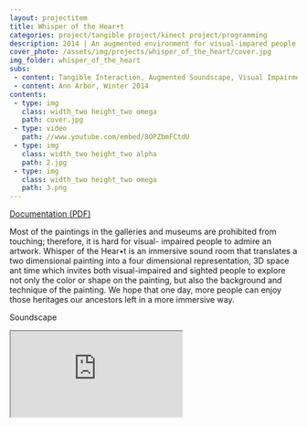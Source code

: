 ```yaml
---
layout: projectitem
title: Whisper of the Hear•t
categories: project/tangible project/kinect project/programming
description: 2014 | An augmented environment for visual-impared people to experience painting
cover_photo: /assets/img/projects/whisper_of_the_heart/cover.jpg
img_folder: whisper_of_the_heart 
subs:
 - content: Tangible Interaction, Augmented Soundscape, Visual Impairment
 - content: Ann Arbor, Winter 2014
contents:
 - type: img
   class: width_two height_two omega
   path: cover.jpg
 - type: video
   path: //www.youtube.com/embed/8OPZbmFCtdU
 - type: img
   class: width_two height_two alpha
   path: 2.jpg
 - type: img
   class: width_two height_two omega
   path: 3.png
---
```

<p class="doc-link"><a class="doc-link" href="{{ site.baseurl }}/assets/doc/projects/whisper_of_the_heart/whisper_of_the_heart_report.pdf" target="_blank">Documentation (PDF)</a></p>
<p class="detail">Most of the paintings in the galleries and museums are prohibited from touching; therefore, it is hard for visual- impaired people to admire an artwork. Whisper of the Hear•t is an immersive sound room that translates a two dimensional painting into a four dimensional representation, 3D space ant time which invites both visual-impaired and sighted people to explore not only the color or shape on the painting, but also the background and technique of the painting. We hope that one day, more people can enjoy those heritages our ancestors left in a more immersive way.
</p>
<div>
    <p>Soundscape</p>
    <iframe class="in-des" src="https://bandcamp.com/EmbeddedPlayer/track=3982162663/size=small/bgcol=ffffff/linkcol=0687f5/transparent=true/" seamless><a href="http://pdsoundlab.bandcamp.com/track/ambient">Ambient by PD</a></iframe>
</div>
